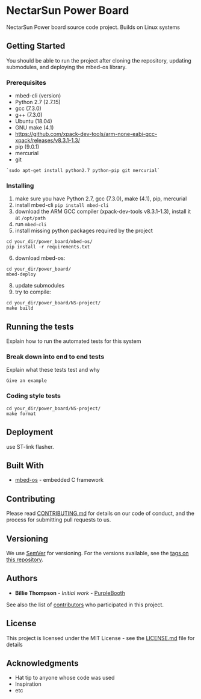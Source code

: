 # NectarSun Power Board

NectarSun Power board source code project. Builds on Linux systems

## Getting Started

You should be able to run the project after cloning the repository, updating submodules, and deploying the mbed-os library.

### Prerequisites

* mbed-cli        (version)
* Python 2.7      (2.7.15)
* gcc             (7.3.0)
* g++             (7.3.0)
* Ubuntu          (18.04)
* GNU make        (4.1)
* https://github.com/xpack-dev-tools/arm-none-eabi-gcc-xpack/releases/v8.3.1-1.3/
* pip             (9.0.1)
* mercurial
* git

```
`sudo apt-get install python2.7 python-pip git mercurial`
```

### Installing

1. make sure you have Python 2.7, gcc (7.3.0), make (4.1), pip, mercurial
2. install mbed-cli `pip install mbed-cli`
3. download the ARM GCC compiler (xpack-dev-tools v8.3.1-1.3), install it at `/opt/path`
4. run `mbed-cli`
5. install missing python packages required by the project
```
cd your_dir/power_board/mbed-os/
pip install -r requirements.txt
```
6. download mbed-os:
```
cd your_dir/power_board/
mbed-deploy
```
8. update submodules
9. try to compile: 
```
cd your_dir/power_board/NS-project/
make build
```

## Running the tests

Explain how to run the automated tests for this system

### Break down into end to end tests

Explain what these tests test and why

```
Give an example
```

### Coding style tests

```
cd your_dir/power_board/NS-project/
make format
```

## Deployment

use ST-link flasher.

## Built With

* [mbed-os](https://os.mbed.com/docs/mbed-os/v5.14/introduction/index.html) - embedded C framework

## Contributing

Please read [CONTRIBUTING.md](https://gist.github.com/PurpleBooth/b24679402957c63ec426) for details on our code of conduct, and the process for submitting pull requests to us.

## Versioning

We use [SemVer](http://semver.org/) for versioning. For the versions available, see the [tags on this repository](https://github.com/your/project/tags). 

## Authors

* **Billie Thompson** - *Initial work* - [PurpleBooth](https://github.com/PurpleBooth)

See also the list of [contributors](https://github.com/your/project/contributors) who participated in this project.

## License

This project is licensed under the MIT License - see the [LICENSE.md](LICENSE.md) file for details

## Acknowledgments

* Hat tip to anyone whose code was used
* Inspiration
* etc